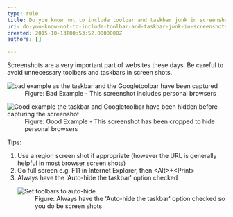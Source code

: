 ```yaml
---
type: rule
title: Do you know not to include toolbar and taskbar junk in screenshots?
uri: do-you-know-not-to-include-toolbar-and-taskbar-junk-in-screenshots
created: 2015-10-13T00:53:52.0000000Z
authors: []

---
```




<span class='intro'> <p>Screenshots are a very important part of websites these days. Be careful to avoid unnecessary toolbars and taskbars in screen shots.
			</p> </span>

<dl class="badImage"><dt><img src="/PublishingImages/Bad_Screenshot-with-personal-data.JPG" alt="bad example as the taskbar and the Googletoolbar have been captured" /></dt><dd>Figure&#58; Bad Example - This screenshot includes personal browsers</dd></dl><dl class="goodImage"><dt><img src="/PublishingImages/Good_No-Personal-Info.jpg" alt="Good example  the taskbar and Googletoolbar have been hidden before capturing the screenshot" /></dt><dd>Figure&#58; Good Example - This screenshot has been cropped to hide personal browsers</dd></dl><p>Tips&#58;</p><ol><li>Use a region screen shot if appropriate (however the URL is generally helpful in most browser screen shots)</li><li>Go full screen e.g.​&#160;F11 in Internet Explorer, then &lt;Alt&gt;+&lt;Print&gt;</li><li>Always have the 'Auto-hide the taskbar' option checked<br>
			            <dl class="goodImage"><dt><img src="/PublishingImages/Good_Auto-Hide-Taskbar.gif" alt="Set toolbars to auto-hide" /></dt><dd>Figure&#58; Always have the 'Auto-hide the taskbar' option checked so you do be screen shots</dd></dl></li></ol>


